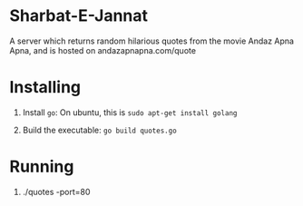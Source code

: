 Sharbat-E-Jannat
================

A server which returns random hilarious quotes from the movie Andaz Apna Apna, and is hosted on andazapnapna.com/quote

Installing
==========

1. Install ```go```: On ubuntu, this is ```sudo apt-get install golang```

2. Build the executable: ```go build quotes.go```

Running
=======

1. ./quotes -port=80
